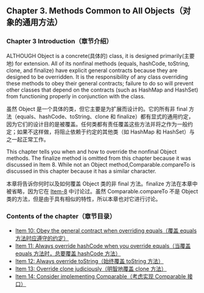 ## Chapter 3. Methods Common to All Objects（对象的通用方法）

### Chapter 3 Introduction（章节介绍）

ALTHOUGH Object is a concrete(具体的) class, it is designed primarily(主要地) for extension. All of its nonfinal methods (equals, hashCode, toString, clone, and finalize) have explicit general contracts because they are designed to be overridden. It is the responsibility of any class overriding these methods to obey their general contracts; failure to do so will prevent other classes that depend on the contracts (such as HashMap and HashSet) from functioning properly in conjunction with the class.

虽然 Object 是一个具体的类，但它主要是为扩展而设计的。它的所有非 final 方法（equals、hashCode、toString、clone 和 finalize）都有显式的通用约定，因为它们的设计目的是被覆盖。任何类都有责任覆盖这些方法并将之作为一般约定；如果不这样做，将阻止依赖于约定的其他类（如 HashMap 和 HashSet）与之一起正常工作。

This chapter tells you when and how to override the nonfinal Object methods. The finalize method is omitted from this chapter because it was discussed in Item 8. While not an Object method,Comparable.compareTo is discussed in this chapter because it has a similar character.

本章将告诉你何时以及如何覆盖 Object 类的非 final 方法。finalize 方法在本章中被省略，因为它在 [Item-8](/Chapter-2/Chapter-2-Item-8-Avoid-finalizers-and-cleaners.md) 中讨论过。虽然 Comparable.compareTo 不是 Object 类的方法，但是由于具有相似的特性，所以本章也对它进行讨论。

### Contents of the chapter（章节目录）
- [Item 10: Obey the general contract when overriding equals（覆盖 equals 方法时应遵守的约定）](/Chapter-3/Chapter-3-Item-10-Obey-the-general-contract-when-overriding-equals.md)
- [Item 11: Always override hashCode when you override equals（当覆盖 equals 方法时，总要覆盖 hashCode 方法）](/Chapter-3/Chapter-3-Item-11-Always-override-hashCode-when-you-override-equals.md)
- [Item 12: Always override toString（始终覆盖 toString 方法）](/Chapter-3/Chapter-3-Item-12-Always-override-toString.md)
- [Item 13: Override clone judiciously（明智地覆盖 clone 方法）](/Chapter-3/Chapter-3-Item-13-Override-clone-judiciously.md)
- [Item 14: Consider implementing Comparable（考虑实现 Comparable 接口）](/Chapter-3/Chapter-3-Item-14-Consider-implementing-Comparable.md)
